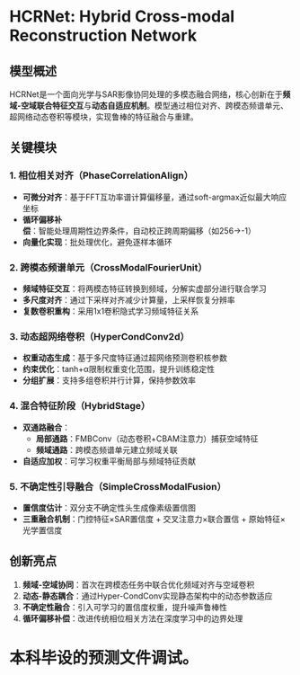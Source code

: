 # HCRNet: Hybrid Cross-modal Reconstruction Network

## 模型概述
HCRNet是一个面向光学与SAR影像协同处理的多模态融合网络，核心创新在于**频域-空域联合特征交互**与**动态自适应机制**。模型通过相位对齐、跨模态频谱单元、超网络动态卷积等模块，实现鲁棒的特征融合与重建。

## 关键模块

### 1. 相位相关对齐（PhaseCorrelationAlign）
- **可微分对齐**：基于FFT互功率谱计算偏移量，通过soft-argmax近似最大响应坐标
- **循环偏移补偿**：智能处理周期性边界条件，自动校正跨周期偏移（如256→-1）
- **向量化实现**：批处理优化，避免逐样本循环

### 2. 跨模态频谱单元（CrossModalFourierUnit）
- **频域特征交互**：将两模态特征转换到频域，分解实虚部分进行联合学习
- **多尺度对齐**：通过下采样对齐减少计算量，上采样恢复分辨率
- **复数卷积重构**：采用1x1卷积隐式学习频域特征关系

### 3. 动态超网络卷积（HyperCondConv2d）
- **权重动态生成**：基于多尺度特征通过超网络预测卷积核参数
- **约束优化**：tanh+α限制权重变化范围，提升训练稳定性
- **分组扩展**：支持多组卷积并行计算，保持参数效率

### 4. 混合特征阶段（HybridStage）
- **双通路融合**：
  - **局部通路**：FMBConv（动态卷积+CBAM注意力）捕获空域特征
  - **频域通路**：跨模态频谱单元建立频域关联
- **自适应加权**：可学习权重平衡局部与频域特征贡献

### 5. 不确定性引导融合（SimpleCrossModalFusion）
- **置信度估计**：双分支不确定性头生成像素级置信图
- **三重融合机制**：门控特征×SAR置信度 + 交叉注意力×联合置信 + 原始特征×光学置信度

## 创新亮点
1. **频域-空域协同**：首次在跨模态任务中联合优化频域对齐与空域卷积
2. **动态-静态耦合**：通过Hyper-CondConv实现静态架构中的动态参数适应
3. **不确定性融合**：引入可学习的置信度权重，提升噪声鲁棒性
4. **循环偏移补偿**：改进传统相位相关方法在深度学习中的边界处理

# 本科毕设的预测文件调试。
